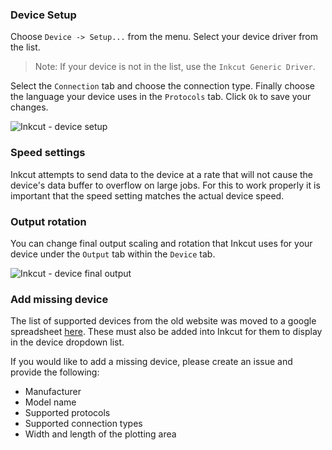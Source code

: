 ### Device Setup

Choose `Device -> Setup...` from the menu. Select your device driver from the list. 

> Note: If your device is not in the list, use the `Inkcut Generic Driver`. 

Select the `Connection` tab and choose the connection type. Finally choose the language your device uses in the `Protocols` tab. Click `Ok` to save your changes.

![Inkcut - device setup](https://user-images.githubusercontent.com/380158/34272197-757a0ba0-e65d-11e7-9a12-d707bf0d68b9.gif)

### Speed settings

Inkcut attempts to send data to the device at a rate that will not cause the device's data buffer to overflow on large jobs. 
For this to work properly it is important that the speed setting matches the actual device speed.

### Output rotation

You can change final output scaling and rotation that Inkcut uses for your device under the `Output` tab within the `Device` tab.

![Inkcut - device final output](https://user-images.githubusercontent.com/380158/34272631-f86af5b4-e65e-11e7-82f0-1e3527f25213.gif)

### Add missing device

The list of supported devices from the old website was moved to a google spreadsheet [here](https://docs.google.com/spreadsheets/d/1KYNZMkNy0qYcpnXaNHgXKvdEhnUYKfGqZOH0Dw6siAg/). These must also be added into Inkcut
for them to display in the device dropdown list.

If you would like to add a missing device, please create an issue and provide the following:

- Manufacturer
- Model name
- Supported protocols
- Supported connection types
- Width and length of the plotting area

